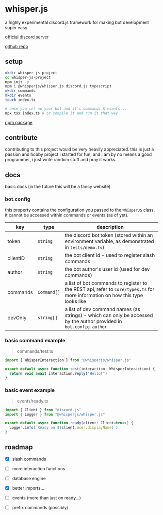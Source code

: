 # whisper.js

a highly experimental discord.js framework for making bot development super easy.

[official discord server](https://discord.gg/pKppEudtxW)

[github repo](https://www.github.com/WhisperWorks/whisper.js)

## setup

```bash
mkdir whisper-js-project
cd whisper-js-project
npm init -y
npm i @whisperjs/whisper.js discord.js typescript
mkdir commands
mkdir events
touch index.ts

# once you set up your bot and it's commands & events...
npx tsx index.ts # or compile it and run it that way
```

[npm package](https://www.npmjs.com/package/@whisperjs/whisper.js)

## contribute

contributing to this project would be very heavily appreciated. this is just a passion and hobby project i started for fun, and i am by no means a good programmer, i just write random stuff and pray it works.

## docs

basic docs (in the future this will be a fancy website)

### bot.config

this property contains the configuration you passed to the `WhisperJS` class. it cannot be accessed within commands or events (as of yet).

| key   | type        | description          |
|-------|-------------|----------------------|
| token  | `string`      | the discord bot token (stored within an environment variable, as demonstrated in `tests/demo.ts`) |
| clientID   | `string`         | the bot client id - used to register slash commands   |
| author | `string`      | the bot author's user id (used for dev commands)     |
| commands | `Command[]`      | a list of bot commands to register to the REST api, refer to `core/types.ts` for more information on how this type looks like |
| devOnly | `string[]`      | a list of dev command names (as strings) - which can only be accessed by the author provided in `bot.config.author`     |

### basic command example

> commands/test.ts
```ts
import { WhisperInteraction } from "@whisperjs/whisper.js"

export default async function test(interaction: WhisperInteraction) {
  return void await interaction.reply("Hello!")
}
```

### basic event example

> events/ready.ts
```ts
import { Client } from "discord.js"
import { Logger } from "@whisperjs/whisper.js"

export default async function ready(client: Client<true>) {
  Logger.info(`Ready on ${client.user.displayName}`)
}
```

## roadmap

- [x] slash commands

- [ ] more interaction functions

- [ ] database engine

- [x] better imports...

- [ ] events (more than just on ready...)

- [ ] prefix commands (possibly)

